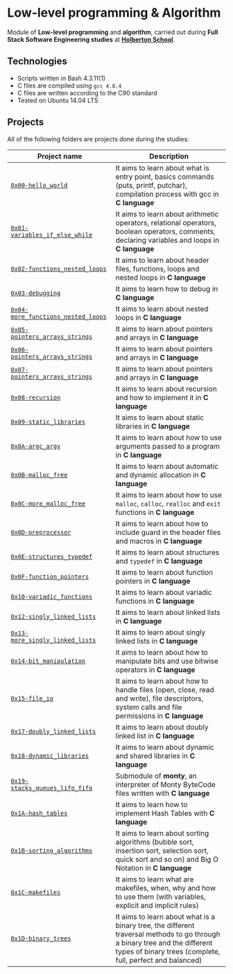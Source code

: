 # Low-level programming & Algorithm

Module of **Low-level programming** and **algorithm**, carried out during **Full Stack Software Engineering studies** at **[Holberton School](https://www.holbertonschool.com/)**.

## Technologies
* Scripts written in Bash 4.3.11(1)
* C files are compiled using `gcc 4.8.4`
* C files are written according to the C90 standard
* Tested on Ubuntu 14.04 LTS

## Projects
All of the following folders are projects done during the studies:

| Project name | Description |
| ------------ | ----------- |
| [`0x00-hello_world`](https://github.com/Michaelndula/alx-low_level_programming/tree/master/0x00-hello_world) | It aims to learn about what is entry point, basics commands (puts, printf, putchar), compilation process with gcc in **C language** |
| [`0x01-variables_if_else_while`](https://github.com/Michaelndula/alx-low_level_programming/tree/master/0x01-variables_if_else_while) | It aims to learn about arithmetic operators, relational operators, boolean operators, comments, declaring variables and loops in **C language** |
| [`0x02-functions_nested_loops`](https://github.com/Michaelndula/alx-low_level_programming/tree/master/0x02-functions_nested_loops) | It aims to learn about header files, functions, loops and nested loops in **C language** |
| [`0x03-debugging`](https://github.com/Michaelndula/alx-low_level_programming/tree/master/0x03-debugging) | It aims to learn how to debug in **C language** |
| [`0x04-more_functions_nested_loops`](https://github.com/Michaelndula/alx-low_level_programming/tree/master/0x04-more_functions_nested_loops) | It aims to learn about nested loops in **C language** |
| [`0x05-pointers_arrays_strings`](https://github.com/Michaelndula/alx-low_level_programming/tree/master/0x05-pointers_arrays_strings) | It aims to learn about pointers and arrays in **C language** |
| [`0x06-pointers_arrays_strings`](https://github.com/Michaelndula/alx-low_level_programming/tree/master/0x06-pointers_arrays_strings) | It aims to learn about pointers and arrays in **C language** |
| [`0x07-pointers_arrays_strings`](https://github.com/Michaelndula/alx-low_level_programming/tree/master/0x07-pointers_arrays_strings) | It aims to learn about pointers and arrays in **C language** |
| [`0x08-recursion`](https://github.com/Michaelndula/alx-low_level_programming/tree/master/0x08-recursion) | It aims to learn about recursion and how to implement it in **C language** |
| [`0x09-static_libraries`](https://github.com/Michaelndula/alx-low_level_programming/tree/master/0x09-static_libraries) | It aims to learn about static libraries in **C language** |
| [`0x0A-argc_argv`](https://github.com/Michaelndula/alx-low_level_programming/tree/master/0x0A-argc_argv) | It aims to learn about how to use arguments passed to a program in **C language** |
| [`0x0B-malloc_free`](https://github.com/Michaelndula/alx-low_level_programming/tree/master/0x0B-malloc_free) | It aims to learn about automatic and dynamic allocation in **C language** |
| [`0x0C-more_malloc_free`]() | It aims to learn about how to use `malloc`, `calloc`, `realloc` and `exit` functions in **C language** |
| [`0x0D-preprocessor`]() | It aims to learn about how to include guard in the header files and macros in **C language** |
| [`0x0E-structures_typedef`]() | It aims to learn about structures and `typedef` in **C language** |
| [`0x0F-function_pointers`]() | It aims to learn about function pointers in **C language** |
| [`0x10-variadic_functions`]() | It aims to learn about variadic functions in **C language** |
| [`0x12-singly_linked_lists`]() | It aims to learn about linked lists in **C language** |
| [`0x13-more_singly_linked_lists`]() | It aims to learn about singly linked lists in **C language** |
| [`0x14-bit_manipulation`]() | it aims to learn about how to manipulate bits and use bitwise operators in **C language** |
| [`0x15-file_io`]() | It aims to learn about how to handle files (open, close, read and write), file descriptors, system calls and file permissions in **C language** |
| [`0x17-doubly_linked_lists`]() | It aims to learn about doubly linked list in **C language** |
| [`0x18-dynamic_libraries`]() | It aims to learn about dynamic and shared libraries in **C language** |
| [`0x19-stacks_queues_lifo_fifo`]() | Submodule of **monty**, an interpreter of Monty ByteCode files written with **C language** |
| [`0x1A-hash_tables`]() | It aims to learn how to implement Hash Tables with **C language** |
| [`0x1B-sorting_algorithms`]() | It aims to learn about sorting algorithms (bubble sort, insertion sort, selection sort, quick sort and so on) and Big O Notation in **C language** |
| [`0x1C-makefiles`]() | It aims to learn what are makefiles, when, why and how to use them (with variables, explicit and implicit rules) |
| [`0x1D-binary_trees`]() | It aims to learn about what is a binary tree, the different traversal methods to go through a binary tree and the different types of binary trees (complete, full, perfect and balanced) |
